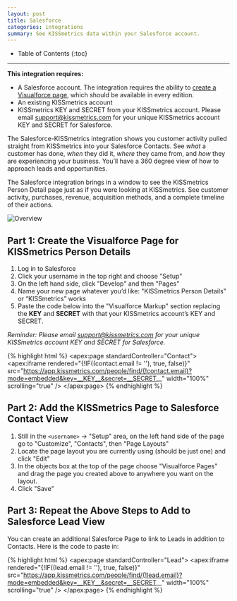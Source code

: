 ```yaml
---
layout: post
title: Salesforce
categories: integrations
summary: See KISSmetrics data within your Salesforce account.
---
```

* Table of Contents
{:toc}
* * *

**This integration requires:**

* A Salesforce account. The integration requires the ability to [create a Visualforce page][visualforce-page], which should be available in every edition.
* An existing KISSmetrics account
* KISSmetrics KEY and SECRET from your KISSmetrics account. Please email [support@kissmetrics.com][request] for your unique KISSmetrics account KEY and SECRET for Salesforce.

The Salesforce-KISSmetrics integration shows you customer activity pulled straight from KISSmetrics into your Salesforce Contacts. See *what* a customer has done, *when* they did it, *where* they came from, and *how* they are experiencing your business. You’ll have a 360 degree view of how to approach leads and opportunities.

The Salesforce integration brings in a window to see the KISSmetrics Person Detail page just as if you were looking at KISSmetrics. See customer activity, purchases, revenue, acquisition methods, and a complete timeline of their actions.

![Overview][ssoverview]

## Part 1: Create the Visualforce Page for KISSmetrics Person Details

1. Log in to Salesforce
2. Click your username in the top right and choose "Setup"
3. On the left hand side, click "Develop" and then "Pages"
4. Name your new page whatever you’d like: "KISSmetrics Person Details" or “KISSmetrics” works
5. Paste the code below into the "Visualforce Markup" section replacing the __KEY__ and __SECRET__ with that your KISSmetrics account’s KEY and SECRET.

*Reminder: Please email [support@kissmetrics.com][request] for your unique KISSmetrics account KEY and SECRET for Salesforce.*

{% highlight html %}
<apex:page standardController="Contact">
  <apex:iframe
    rendered="{!IF((contact.email != ''), true, false)}"
    src="https://app.kissmetrics.com/people/find/{!contact.email}?mode=embedded&key=__KEY__&secret=__SECRET__"
    width="100%"
    scrolling="true"
  />
</apex:page>
{% endhighlight %}

## Part 2: Add the KISSmetrics Page to Salesforce Contact View

1. Still in the `<username>` -> "Setup" area, on the left hand side of the page go to "Customize", "Contacts", then "Page Layouts"
2. Locate the page layout you are currently using (should be just one) and click "Edit"
3. In the objects box at the top of the page choose "Visualforce Pages" and drag the page you created above to anywhere you want on the layout.
4. Click "Save"

## Part 3: Repeat the Above Steps to Add to Salesforce Lead View

You can create an additional Salesforce Page to link to Leads in addition to Contacts. Here is the code to paste in:

{% highlight html %}
<apex:page standardController="Lead">
  <apex:iframe rendered="{!IF((lead.email != ''), true, false)}" src="https://app.kissmetrics.com/people/find/{!lead.email}?mode=embedded&key=__KEY__&secret=__SECRET__" width="100%" scrolling="true" />
</apex:page>
{% endhighlight %}

[visualforce-page]: http://na8.salesforce.com/help/doc/en/pages_creating.htm
[request]: mailto:support@kissmetrics.com?subject=%5BSalesforce%5D%20Requesting%20Access

[ssoverview]: https://s3.amazonaws.com/kissmetrics-support-files/assets/integrations/salesforce/overview.png
